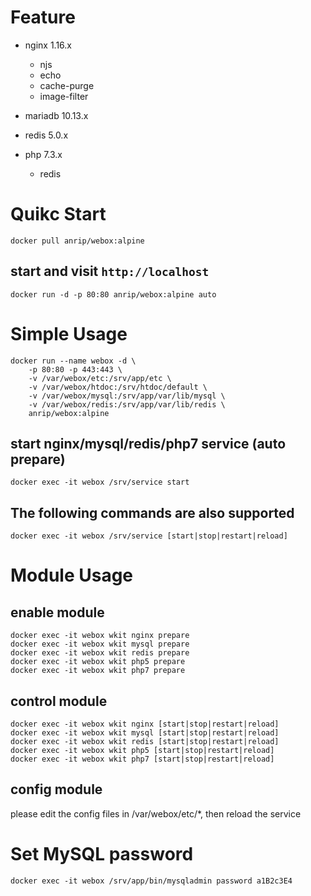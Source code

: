 # Feature

-   nginx    1.16.x

    -   njs
    -   echo
    -   cache-purge
    -   image-filter

-   mariadb  10.13.x

-   redis    5.0.x

-   php      7.3.x

    -   redis

# Quikc Start

```shell
docker pull anrip/webox:alpine
```

## start and visit `http://localhost`

```shell
docker run -d -p 80:80 anrip/webox:alpine auto
```

# Simple Usage

```shell
docker run --name webox -d \
    -p 80:80 -p 443:443 \
    -v /var/webox/etc:/srv/app/etc \
    -v /var/webox/htdoc:/srv/htdoc/default \
    -v /var/webox/mysql:/srv/app/var/lib/mysql \
    -v /var/webox/redis:/srv/app/var/lib/redis \
    anrip/webox:alpine
```

## start nginx/mysql/redis/php7 service (auto prepare)

```shell
docker exec -it webox /srv/service start
```

## The following commands are also supported

```shell
docker exec -it webox /srv/service [start|stop|restart|reload]
```

# Module Usage

## enable module

```shell
docker exec -it webox wkit nginx prepare
docker exec -it webox wkit mysql prepare
docker exec -it webox wkit redis prepare
docker exec -it webox wkit php5 prepare
docker exec -it webox wkit php7 prepare
```

## control module

```shell
docker exec -it webox wkit nginx [start|stop|restart|reload]
docker exec -it webox wkit mysql [start|stop|restart|reload]
docker exec -it webox wkit redis [start|stop|restart|reload]
docker exec -it webox wkit php5 [start|stop|restart|reload]
docker exec -it webox wkit php7 [start|stop|restart|reload]
```

## config module

please edit the config files in /var/webox/etc/\*, then reload the service

# Set MySQL password

```shell
docker exec -it webox /srv/app/bin/mysqladmin password a1B2c3E4
```
